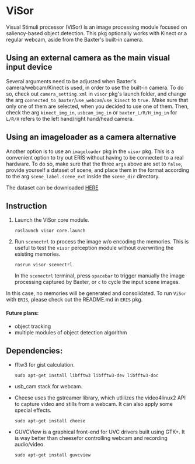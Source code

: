 # ViSor

Visual Stimuli processor (ViSor) is an image processing module focused on saliency-based object detection. This pkg optionally works with Kinect or a regular webcam, aside from the Baxter's built-in camera.

## Using an external camera as the main visual input device

Several arguments need to be adjusted when Baxter's camera/webcam/Kinect is used, in order to use the built-in camera. To do so, check out `camera_setting.xml` in `visor` pkg's launch folder, and change the arg `connected_to_baxter`/`use_webcam`/`use_kinect` to `true.` Make sure that only one of them are selected, when you decided to use one of them. Then, check the arg `kinect_img_in`, `usbcam_img_in` or `baxter_L/R/H_img_in` for `L/R/H` refers to the left hand/right hand/head camera.

## Using an imageloader as a camera alternative

Another option is to use an `imageloader` pkg in the `visor` pkg. 
This is a convenient option to try out ERIS without having to be connected to a real hardware. To do so, make sure that the three `args` above are set to `false`, provide yourself a dataset of scene, and place them in the format according to the arg `scene_label.scene_ext` inside the `scene_dir` directory.

The dataset can be downloaded [HERE](https://www.dropbox.com/s/1mpaxysue6ji8m9/ERIS_Dataset.tar.gz?dl=0 "ERIS_dataset")

## Instruction

1. Launch the ViSor core module.

    ```
    roslaunch visor core.launch
    ```

2. Run `scenectrl` to process the image w/o encoding the memories. This is useful to test the `visor` perception module without overwriting the existing memories.

    ```
    rosrun visor scenectrl
    ```

    In the `scenectrl` terminal, press `spacebar` to trigger manually the image processing captured by Baxter, or `c` to cycle the input scene images.

In this case, no memories will be generated and consolidated. To run `ViSor` with `ERIS`, please check out the README.md in `ERIS` pkg.

#### Future plans:

- object tracking
- multiple modules of object detection algorithm

## Dependencies:

- fftw3 for gist calculation.

    ```
    sudo apt-get install libfftw3 libfftw3-dev libfftw3-doc
    ```

- usb_cam stack for webcam.
- Cheese uses the gstreamer library, which utlilizes the video4linux2 API to capture video and stills from a webcam. It can also apply some special effects.

    ```
    sudo apt-get install cheese
    ```

- GUVCView is a graphical front-end for UVC drivers built using GTK+. It is way better than cheesefor controlling webcam and recording audio/video.

    ```
    sudo apt-get install guvcview
    ```
